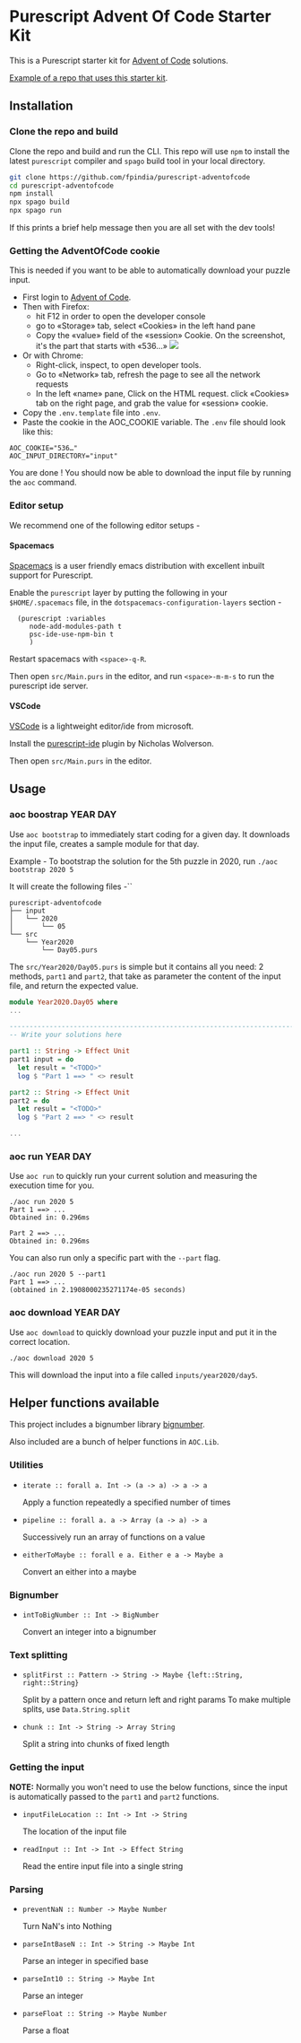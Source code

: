 # Purescript Advent Of Code Starter Kit

This is a Purescript starter kit for [Advent of Code](https://adventofcode.com/) solutions.

[Example of a repo that uses this starter kit](https://github.com/ajnsit/purescript-adventofcode).

## Installation

### Clone the repo and build

Clone the repo and build and run the CLI. This repo will use `npm` to install the latest `purescript` compiler and `spago` build tool in your local directory.

```sh
git clone https://github.com/fpindia/purescript-adventofcode
cd purescript-adventofcode
npm install
npx spago build
npx spago run
```

If this prints a brief help message then you are all set with the dev tools!

### Getting the AdventOfCode cookie

This is needed if you want to be able to automatically download your puzzle input.

- First login to [Advent of Code](https://adventofcode.com).
- Then with Firefox:
   - hit F12 in order to open the developer console
   - go to «Storage» tab, select «Cookies» in the left hand pane
   - Copy the «value» field of the «session» Cookie. On the screenshot, it's the part that starts with «536…»
  ![](docs/aoc-cookie-ff.png)
- Or with Chrome:
   - Right-click, inspect, to open developer tools.
   - Go to «Network» tab, refresh the page to see all the network requests
   - In the left «name» pane, Click on the HTML request. click «Cookies» tab on the right page, and grab the value for «session» cookie.
- Copy the `.env.template` file into `.env`.
- Paste the cookie in the AOC_COOKIE variable. The `.env` file should look like this:
```
AOC_COOKIE="536…"
AOC_INPUT_DIRECTORY="input"
```

You are done ! You should now be able to download the input file by running the `aoc` command.


### Editor setup

We recommend one of the following editor setups -

#### Spacemacs

[Spacemacs](https://www.spacemacs.org/) is a user friendly emacs distribution with excellent inbuilt support for Purescript.

Enable the `purescript` layer by putting the following in your `$HOME/.spacemacs` file, in the `dotspacemacs-configuration-layers` section -

```elisp
  (purescript :variables
     node-add-modules-path t
     psc-ide-use-npm-bin t
     )
```

Restart spacemacs with `<space>-q-R`.

Then open `src/Main.purs` in the editor, and run `<space>-m-m-s` to run the purescript ide server.

#### VSCode

[VSCode](https://code.visualstudio.com/) is a lightweight editor/ide from microsoft.

Install the [purescript-ide](https://github.com/nwolverson/vscode-ide-purescript) plugin by Nicholas Wolverson.

Then open `src/Main.purs` in the editor.


## Usage

### aoc boostrap YEAR DAY

Use `aoc bootstrap` to immediately start coding for a given day.
It downloads the input file, creates a sample module for that day.

Example - To bootstrap the solution for the 5th puzzle in 2020, run `./aoc bootstrap 2020 5`

It will create the following files -``

```
purescript-adventofcode
├── input
│   └── 2020
│       └── 05
└── src
    └── Year2020
        └── Day05.purs
```

The `src/Year2020/Day05.purs` is simple but it contains all you need: 2 methods, `part1` and `part2`, that take as parameter the content of the input file, and return the expected value.

```purescript
module Year2020.Day05 where
...

--------------------------------------------------------------------------------
-- Write your solutions here

part1 :: String -> Effect Unit
part1 input = do
  let result = "<TODO>"
  log $ "Part 1 ==> " <> result

part2 :: String -> Effect Unit
part2 = do
  let result = "<TODO>"
  log $ "Part 2 ==> " <> result

...
```

### aoc run YEAR DAY

Use `aoc run` to quickly run your current solution and measuring the execution time for you.

```
./aoc run 2020 5
Part 1 ==> ...
Obtained in: 0.296ms

Part 2 ==> ...
Obtained in: 0.296ms
```

You can also run only a specific part with the `--part` flag.

```
./aoc run 2020 5 --part1
Part 1 ==> ...
(obtained in 2.1908000235271174e-05 seconds)
```

### aoc download YEAR DAY

Use `aoc download` to quickly download your puzzle input and put it in the correct location.

```
./aoc download 2020 5
```

This will download the input into a file called `inputs/year2020/day5`.

## Helper functions available

This project includes a bignumber library [bignumber](https://github.com/athanclark/purescript-bignumber).

Also included are a bunch of helper functions in `AOC.Lib`.

### Utilities

* ```iterate :: forall a. Int -> (a -> a) -> a -> a```

    Apply a function repeatedly a specified number of times

* ```pipeline :: forall a. a -> Array (a -> a) -> a```

    Successively run an array of functions on a value

* ```eitherToMaybe :: forall e a. Either e a -> Maybe a```

    Convert an either into a maybe

### Bignumber

* ```intToBigNumber :: Int -> BigNumber```

    Convert an integer into a bignumber

### Text splitting

* ```splitFirst :: Pattern -> String -> Maybe {left::String, right::String}```

    Split by a pattern once and return left and right params
      To make multiple splits, use `Data.String.split`

* ```chunk :: Int -> String -> Array String```

    Split a string into chunks of fixed length

### Getting the input

**NOTE:** Normally you won't need to use the below functions, since the input is automatically passed to the `part1` and `part2` functions.

* ```inputFileLocation :: Int -> Int -> String```

    The location of the input file

* ```readInput :: Int -> Int -> Effect String```

    Read the entire input file into a single string

### Parsing

* ```preventNaN :: Number -> Maybe Number```

    Turn NaN's into Nothing

* ```parseIntBaseN :: Int -> String -> Maybe Int```

    Parse an integer in specified base

* ```parseInt10 :: String -> Maybe Int```

    Parse an integer

* ```parseFloat :: String -> Maybe Number```

    Parse a float

